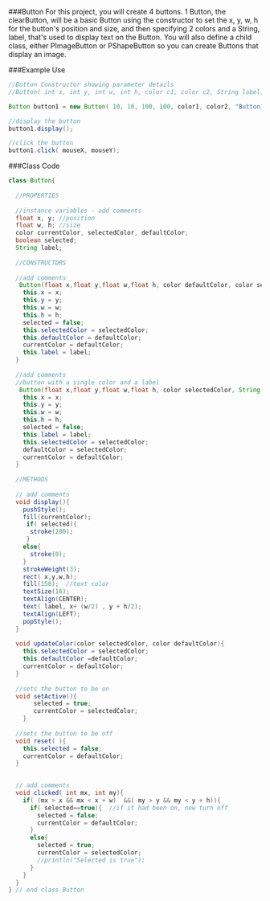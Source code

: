 ###Button
For this project, you will create 4 buttons.  1 Button, the clearButton, will be a basic Button using the constructor to set the x, y, w, h for the button's position and size, and then specifying 2 colors and a String, label, that's used to display text on the Button.  You will also define a child class, either PImageButton or PShapeButton so you can create Buttons that display an image.

###Example Use



```java
//Button Constructor showing parameter details
//Button( int x, int y, int w, int h, color c1, color c2, String label)

Button button1 = new Button( 10, 10, 100, 100, color1, color2, "Button1");

//display the button
button1.display();

//click the button
button1.click( mouseX, mouseY);

```


###Class Code

```java
class Button{
  
  //PROPERTIES
  
  //instance variables - add comments
  float x, y; //position
  float w, h; //size
  color currentColor, selectedColor, defaultColor;
  boolean selected;
  String label;
  
  //CONSTRUCTORS
  
  //add comments
   Button(float x,float y,float w,float h, color defaultColor, color selectedColor, String label){
    this.x = x;
    this.y = y;
    this.w = w;
    this.h = h;
    selected = false;
    this.selectedColor = selectedColor;
    this.defaultColor = defaultColor;
    currentColor = defaultColor;
    this.label = label;
  }
  
  //add comments
  //button with a single color and a label
   Button(float x,float y,float w,float h, color selectedColor, String label){
    this.x = x;
    this.y = y;
    this.w = w;
    this.h = h;
    selected = false;
    this.label = label;
    this.selectedColor = selectedColor;
    defaultColor = selectedColor;
    currentColor = defaultColor;
  }
  
  //METHODS
  
  // add comments
  void display(){
    pushStyle();
    fill(currentColor);
     if( selected){
      stroke(200);
     }
    else{
      stroke(0);
    }
    strokeWeight(3);
    rect( x,y,w,h);
    fill(150);  //text color
    textSize(16);
    textAlign(CENTER);
    text( label, x+ (w/2) , y + h/2);
    textAlign(LEFT);
    popStyle();
  }
  
  void updateColor(color selectedColor, color defaultColor){
    this.selectedColor = selectedColor;
    this.defaultColor =defaultColor;
    currentColor = defaultColor;
  }
  
  //sets the button to be on
  void setActive(){
       selected = true;
       currentColor = selectedColor;
    }
  
  //sets the button to be off
  void reset( ){
    this.selected = false;
    currentColor = defaultColor;
  }
  

  // add comments
  void clicked( int mx, int my){
    if( (mx > x && mx < x + w)  &&( my > y && my < y + h)){
      if( selected==true){  //if it had been on, now turn off
        selected = false;
        currentColor = defaultColor;
      }
      else{
        selected = true;
        currentColor = selectedColor;
        //println("Selected is true");
      }
    }
  }
} // end class Button
```

